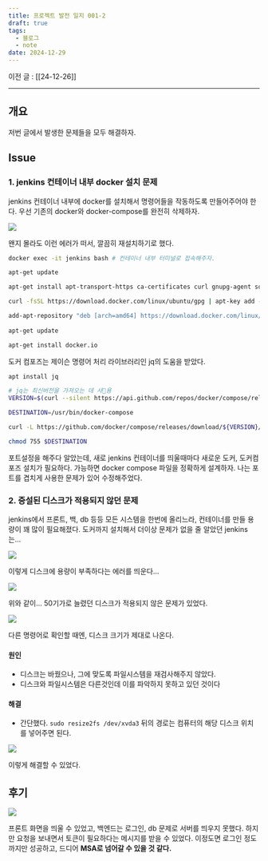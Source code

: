 ```yaml
---
title: 프로젝트 발전 일지 001-2
draft: true
tags:
  - 블로그
  - note
date: 2024-12-29
---
```

이전 글 : [[24-12-26]]

---
## 개요
저번 글에서 발생한 문제들을 모두 해결하자.

## Issue
### 1.  jenkins 컨테이너 내부 docker 설치 문제
jenkins 컨테이너 내부에 docker를 설치해서 명령어들을 작동하도록 만들어주어야 한다.
우선 기존의 docker와 docker-compose를 완전히 삭제하자.

<img src=".project-note/images/241229001.png" />

왠지 몰라도 이런 에러가 떠서, 깔끔히 재설치하기로 했다.

```bash
docker exec -it jenkins bash # 컨테이너 내부 터미널로 접속해주자.

apt-get update

apt-get install apt-transport-https ca-certificates curl gnupg-agent software-properties-common

curl -fsSL https://download.docker.com/linux/ubuntu/gpg | apt-key add -

add-apt-repository "deb [arch=amd64] https://download.docker.com/linux/ubuntu $(lsb_release -cs) stable"
 
apt-get update

apt-get install docker.io
```

도커 컴포즈는 제이슨 명령어 처리 라이브러리인 jq의 도움을 받았다.

```bash
apt install jq

# jq는 최신버전을 가져오는 데 사용
VERSION=$(curl --silent https://api.github.com/repos/docker/compose/releases/latest | jq .name -r)

DESTINATION=/usr/bin/docker-compose

curl -L https://github.com/docker/compose/releases/download/${VERSION}/docker-compose-$(uname -s)-$(uname -m) -o $DESTINATION

chmod 755 $DESTINATION
```

포트설정을 해주다 알았는데, 새로 jenkins 컨테이너를 띄울때마다 새로운 도커, 도커컴포즈 설치가 필요하다.
가능하면 docker compose 파일을 정확하게 설계하자.
나는 포트를 겹치게 사용한 문제가 있어 수정해주었다.

### 2.  증설된 디스크가 적용되지 않던 문제
jenkins에서 프론트, 백, db 등등 모든 시스템을 한번에 올리느라, 컨테이너를 만들 용량이 꽤 많이 필요해졌다.
도커까지 설치해서 더이상 문제가 없을 줄 알았던 jenkins는...

<img src=".project-note/images/241229004.png" />

이렇게 디스크에 용량이 부족하다는 에러를 띄운다...

<img src=".project-note/images/241229002.png" />

위와 같이... 50기가로 늘렸던 디스크가 적용되지 않은 문제가 있었다.

<img src=".project-note/images/241229003.png" />

다른 명령어로 확인할 때엔, 디스크 크기가 제대로 나온다.

#### 원인
- 디스크는 바꿨으나, 그에 맞도록 파일시스템을 재검사해주지 않았다.
- 디스크와 파일시스템은 다른것인데 이를 파악하지 못하고 있던 것이다

#### 해결
- 간단했다. `sudo resize2fs /dev/xvda3` 뒤의 경로는 컴퓨터의 해당 디스크 위치를 넣어주면 된다.

<img src=".project-note/images/241229005.png" />

이렇게 해결할 수 있었다.


## 후기

<img src=".project-note/images/241229006.png" />

프론트 화면을 띄울 수 있었고, 백엔드는 로그인, db 문제로 서버를 띄우지 못했다.
하지만 요청을 보내면서 토큰이 필요하다는 메시지를 받을 수 있었다.
이정도면 로그인 정도까지만 성공하고, 드디어 **MSA로 넘어갈 수 있을 것 같다.**